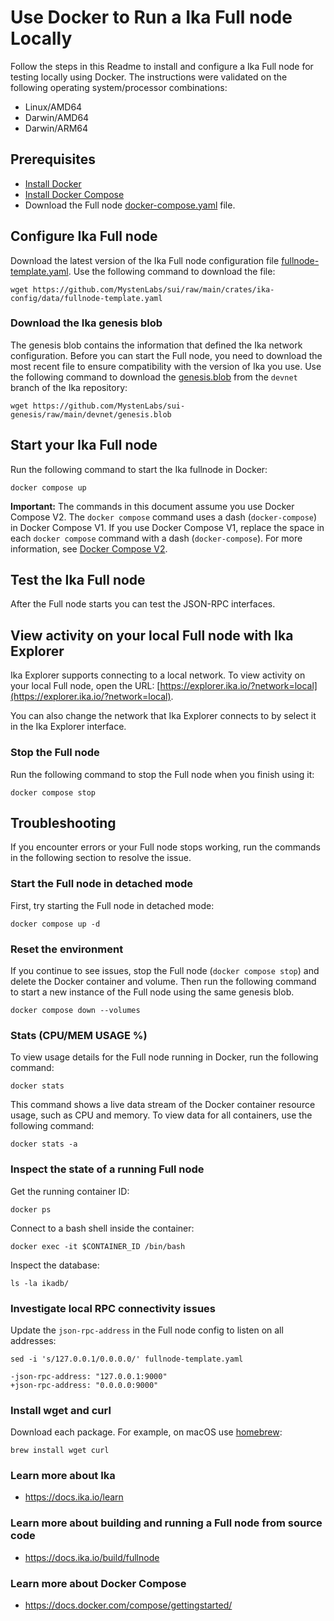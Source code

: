 # Use Docker to Run a Ika Full node Locally

Follow the steps in this Readme to install and configure a Ika Full node for testing locally using Docker. The instructions were validated on the following operating system/processor combinations:

 * Linux/AMD64
 * Darwin/AMD64
 * Darwin/ARM64

## Prerequisites

 * [Install Docker](https://docs.docker.com/get-docker/) 
 * [Install Docker Compose](https://docs.docker.com/compose/install/)
 * Download the Full node [docker-compose.yaml](https://github.com/MystenLabs/sui/blob/main/docker/fullnode/docker-compose.yaml) file.


## Configure Ika Full node

Download the latest version of the Ika Full node configuration file [fullnode-template.yaml](https://github.com/MystenLabs/sui/raw/main/crates/ika-config/data/fullnode-template.yaml). Use the following command to download the file:

```shell
wget https://github.com/MystenLabs/sui/raw/main/crates/ika-config/data/fullnode-template.yaml
```

### Download the Ika genesis blob

The genesis blob contains the information that defined the Ika network configuration. Before you can start the Full node, you need to download the most recent file to ensure compatibility with the version of Ika you use. Use the following command to download the [genesis.blob](https://github.com/MystenLabs/sui-genesis/raw/main/devnet/genesis.blob) from the `devnet` branch of the Ika repository:

```wget https://github.com/MystenLabs/sui-genesis/raw/main/devnet/genesis.blob```

## Start your Ika Full node

Run the following command to start the Ika fullnode in Docker:

```shell
docker compose up
```

**Important:** The commands in this document assume you use Docker Compose V2. The `docker compose` command uses a dash (`docker-compose`) in Docker Compose V1. If you use Docker Compose V1, replace the space in each `docker compose` command with a dash (`docker-compose`). For more information, see [Docker Compose V2](https://docs.docker.com/compose/#compose-v2-and-the-new-docker-compose-command).

## Test the Ika Full node

After the Full node starts you can test the JSON-RPC interfaces.

## View activity on your local Full node with Ika Explorer

Ika Explorer supports connecting to a local network. To view activity on your local Full node, open the URL: [https://explorer.ika.io/?network=local](https://explorer.ika.io/?network=local).

You can also change the network that Ika Explorer connects to by select it in the Ika Explorer interface. 

### Stop the Full node

Run the following command to stop the Full node when you finish using it:
```shell
docker compose stop
```

## Troubleshooting

If you encounter errors or your Full node stops working, run the commands in the following section to resolve the issue.

### Start the Full node in detached mode

First, try starting the Full node in detached mode:

```shell
docker compose up -d
```

### Reset the environment

If you continue to see issues, stop the Full node (`docker compose stop`) and delete the Docker container and volume. Then run the following command to start a new instance of the Full node using the same genesis blob. 

```shell
docker compose down --volumes
```

### Stats (CPU/MEM USAGE %)

To view usage details for the Full node running in Docker, run the following command:
```shell
docker stats
```

This command shows a live data stream of the Docker container resource usage, such as CPU and memory. To view data for all containers, use the following command:
```shell
docker stats -a
```

### Inspect the state of a running Full node

Get the running container ID:

```shell
docker ps
```

Connect to a bash shell inside the container:

```shell
docker exec -it $CONTAINER_ID /bin/bash
```

Inspect the database:

```shell
ls -la ikadb/
```

### Investigate local RPC connectivity issues

Update the `json-rpc-address` in the Full node config to listen on all addresses:

```shell
sed -i 's/127.0.0.1/0.0.0.0/' fullnode-template.yaml
```

```shell
-json-rpc-address: "127.0.0.1:9000"
+json-rpc-address: "0.0.0.0:9000"
```

### Install wget and curl

Download each package. For example, on macOS use [homebrew](https://brew.sh/):

```brew install wget curl```

### Learn more about Ika
 * https://docs.ika.io/learn

### Learn more about building and running a Full node from source code
 * https://docs.ika.io/build/fullnode

### Learn more about Docker Compose
 * https://docs.docker.com/compose/gettingstarted/
